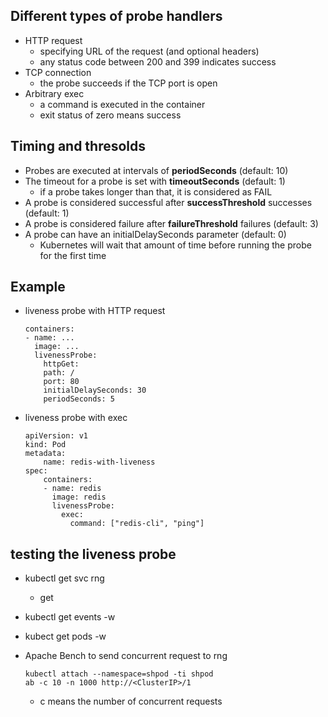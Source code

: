 ## Different types of probe handlers
- HTTP request
    - specifying URL of the request (and optional headers)
    - any status code between 200 and 399 indicates success
- TCP connection
    - the probe succeeds if the TCP port is open
- Arbitrary exec
    - a command is executed in the container
    - exit status of zero means success

## Timing and thresolds
- Probes are executed at intervals of **periodSeconds** (default: 10)
- The timeout for a probe is set with **timeoutSeconds** (default: 1)
    - if a probe takes longer than that, it is considered as FAIL
- A probe is considered successful after **successThreshold** successes (default: 1)
- A probe is considered failure after **failureThreshold** failures (default: 3)
- A probe can have an initialDelaySeconds parameter (default: 0)
    - Kubernetes will wait that amount of time before running the probe for the first time

## Example
- liveness probe with HTTP request
    ```
    containers:
    - name: ...
      image: ...
      livenessProbe:
        httpGet:
        path: /
        port: 80
        initialDelaySeconds: 30
        periodSeconds: 5
    ```
- liveness probe with exec
    ```
    apiVersion: v1
    kind: Pod
    metadata:
        name: redis-with-liveness
    spec:
        containers:
        - name: redis
          image: redis
          livenessProbe:
            exec:
              command: ["redis-cli", "ping"]
    ```

## testing the liveness probe
- kubectl get svc rng
    - get <ClusterIP>
- kubectl get events -w
- kubect get pods -w 

- Apache Bench to send concurrent request to rng
    ```
    kubectl attach --namespace=shpod -ti shpod
    ab -c 10 -n 1000 http://<ClusterIP>/1
    ```
    - c means the number of concurrent requests
